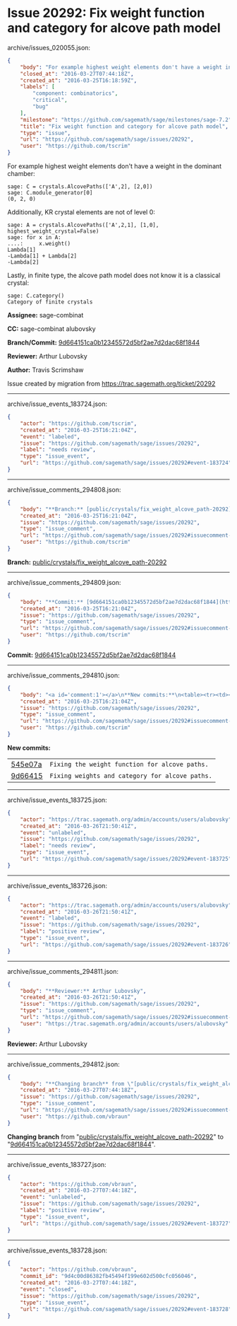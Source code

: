 # Issue 20292: Fix weight function and category for alcove path model

archive/issues_020055.json:
```json
{
    "body": "For example highest weight elements don't have a weight in the dominant chamber:\n\n```\nsage: C = crystals.AlcovePaths(['A',2], [2,0])\nsage: C.module_generator[0]\n(0, 2, 0)\n```\nAdditionally, KR crystal elements are not of level 0:\n\n```\nsage: A = crystals.AlcovePaths(['A',2,1], [1,0], highest_weight_crystal=False)\nsage: for x in A:\n....:     x.weight()\nLambda[1]\n-Lambda[1] + Lambda[2]\n-Lambda[2]\n```\nLastly, in finite type, the alcove path model does not know it is a classical crystal:\n\n```\nsage: C.category()\nCategory of finite crystals\n```\n\n**Assignee:** sage-combinat\n\n**CC:**  sage-combinat alubovsky\n\n**Branch/Commit:** [9d664151ca0b12345572d5bf2ae7d2dac68f1844](https://github.com/sagemath/sagetrac-mirror/commit/9d664151ca0b12345572d5bf2ae7d2dac68f1844)\n\n**Reviewer:** Arthur Lubovsky\n\n**Author:** Travis Scrimshaw\n\nIssue created by migration from https://trac.sagemath.org/ticket/20292\n\n",
    "closed_at": "2016-03-27T07:44:18Z",
    "created_at": "2016-03-25T16:18:59Z",
    "labels": [
        "component: combinatorics",
        "critical",
        "bug"
    ],
    "milestone": "https://github.com/sagemath/sage/milestones/sage-7.2",
    "title": "Fix weight function and category for alcove path model",
    "type": "issue",
    "url": "https://github.com/sagemath/sage/issues/20292",
    "user": "https://github.com/tscrim"
}
```
For example highest weight elements don't have a weight in the dominant chamber:

```
sage: C = crystals.AlcovePaths(['A',2], [2,0])
sage: C.module_generator[0]
(0, 2, 0)
```
Additionally, KR crystal elements are not of level 0:

```
sage: A = crystals.AlcovePaths(['A',2,1], [1,0], highest_weight_crystal=False)
sage: for x in A:
....:     x.weight()
Lambda[1]
-Lambda[1] + Lambda[2]
-Lambda[2]
```
Lastly, in finite type, the alcove path model does not know it is a classical crystal:

```
sage: C.category()
Category of finite crystals
```

**Assignee:** sage-combinat

**CC:**  sage-combinat alubovsky

**Branch/Commit:** [9d664151ca0b12345572d5bf2ae7d2dac68f1844](https://github.com/sagemath/sagetrac-mirror/commit/9d664151ca0b12345572d5bf2ae7d2dac68f1844)

**Reviewer:** Arthur Lubovsky

**Author:** Travis Scrimshaw

Issue created by migration from https://trac.sagemath.org/ticket/20292





---

archive/issue_events_183724.json:
```json
{
    "actor": "https://github.com/tscrim",
    "created_at": "2016-03-25T16:21:04Z",
    "event": "labeled",
    "issue": "https://github.com/sagemath/sage/issues/20292",
    "label": "needs review",
    "type": "issue_event",
    "url": "https://github.com/sagemath/sage/issues/20292#event-183724"
}
```



---

archive/issue_comments_294808.json:
```json
{
    "body": "**Branch:** [public/crystals/fix_weight_alcove_path-20292](https://github.com/sagemath/sagetrac-mirror/tree/public/crystals/fix_weight_alcove_path-20292)",
    "created_at": "2016-03-25T16:21:04Z",
    "issue": "https://github.com/sagemath/sage/issues/20292",
    "type": "issue_comment",
    "url": "https://github.com/sagemath/sage/issues/20292#issuecomment-294808",
    "user": "https://github.com/tscrim"
}
```

**Branch:** [public/crystals/fix_weight_alcove_path-20292](https://github.com/sagemath/sagetrac-mirror/tree/public/crystals/fix_weight_alcove_path-20292)



---

archive/issue_comments_294809.json:
```json
{
    "body": "**Commit:** [9d664151ca0b12345572d5bf2ae7d2dac68f1844](https://github.com/sagemath/sagetrac-mirror/commit/9d664151ca0b12345572d5bf2ae7d2dac68f1844)",
    "created_at": "2016-03-25T16:21:04Z",
    "issue": "https://github.com/sagemath/sage/issues/20292",
    "type": "issue_comment",
    "url": "https://github.com/sagemath/sage/issues/20292#issuecomment-294809",
    "user": "https://github.com/tscrim"
}
```

**Commit:** [9d664151ca0b12345572d5bf2ae7d2dac68f1844](https://github.com/sagemath/sagetrac-mirror/commit/9d664151ca0b12345572d5bf2ae7d2dac68f1844)



---

archive/issue_comments_294810.json:
```json
{
    "body": "<a id='comment:1'></a>\n**New commits:**\n<table><tr><td><a href=\"https://github.com/sagemath/sagetrac-mirror/commit/545e07a45b991bcf3eb7d123b8393c2f743564be\">545e07a</a></td><td><code>Fixing the weight function for alcove paths.</code></td></tr><tr><td><a href=\"https://github.com/sagemath/sagetrac-mirror/commit/9d664151ca0b12345572d5bf2ae7d2dac68f1844\">9d66415</a></td><td><code>Fixing weights and category for alcove paths.</code></td></tr></table>\n",
    "created_at": "2016-03-25T16:21:04Z",
    "issue": "https://github.com/sagemath/sage/issues/20292",
    "type": "issue_comment",
    "url": "https://github.com/sagemath/sage/issues/20292#issuecomment-294810",
    "user": "https://github.com/tscrim"
}
```

<a id='comment:1'></a>
**New commits:**
<table><tr><td><a href="https://github.com/sagemath/sagetrac-mirror/commit/545e07a45b991bcf3eb7d123b8393c2f743564be">545e07a</a></td><td><code>Fixing the weight function for alcove paths.</code></td></tr><tr><td><a href="https://github.com/sagemath/sagetrac-mirror/commit/9d664151ca0b12345572d5bf2ae7d2dac68f1844">9d66415</a></td><td><code>Fixing weights and category for alcove paths.</code></td></tr></table>




---

archive/issue_events_183725.json:
```json
{
    "actor": "https://trac.sagemath.org/admin/accounts/users/alubovsky",
    "created_at": "2016-03-26T21:50:41Z",
    "event": "unlabeled",
    "issue": "https://github.com/sagemath/sage/issues/20292",
    "label": "needs review",
    "type": "issue_event",
    "url": "https://github.com/sagemath/sage/issues/20292#event-183725"
}
```



---

archive/issue_events_183726.json:
```json
{
    "actor": "https://trac.sagemath.org/admin/accounts/users/alubovsky",
    "created_at": "2016-03-26T21:50:41Z",
    "event": "labeled",
    "issue": "https://github.com/sagemath/sage/issues/20292",
    "label": "positive review",
    "type": "issue_event",
    "url": "https://github.com/sagemath/sage/issues/20292#event-183726"
}
```



---

archive/issue_comments_294811.json:
```json
{
    "body": "**Reviewer:** Arthur Lubovsky",
    "created_at": "2016-03-26T21:50:41Z",
    "issue": "https://github.com/sagemath/sage/issues/20292",
    "type": "issue_comment",
    "url": "https://github.com/sagemath/sage/issues/20292#issuecomment-294811",
    "user": "https://trac.sagemath.org/admin/accounts/users/alubovsky"
}
```

**Reviewer:** Arthur Lubovsky



---

archive/issue_comments_294812.json:
```json
{
    "body": "**Changing branch** from \"[public/crystals/fix_weight_alcove_path-20292](https://github.com/sagemath/sagetrac-mirror/tree/public/crystals/fix_weight_alcove_path-20292)\" to \"[9d664151ca0b12345572d5bf2ae7d2dac68f1844](https://github.com/sagemath/sagetrac-mirror/commit/9d664151ca0b12345572d5bf2ae7d2dac68f1844)\".",
    "created_at": "2016-03-27T07:44:18Z",
    "issue": "https://github.com/sagemath/sage/issues/20292",
    "type": "issue_comment",
    "url": "https://github.com/sagemath/sage/issues/20292#issuecomment-294812",
    "user": "https://github.com/vbraun"
}
```

**Changing branch** from "[public/crystals/fix_weight_alcove_path-20292](https://github.com/sagemath/sagetrac-mirror/tree/public/crystals/fix_weight_alcove_path-20292)" to "[9d664151ca0b12345572d5bf2ae7d2dac68f1844](https://github.com/sagemath/sagetrac-mirror/commit/9d664151ca0b12345572d5bf2ae7d2dac68f1844)".



---

archive/issue_events_183727.json:
```json
{
    "actor": "https://github.com/vbraun",
    "created_at": "2016-03-27T07:44:18Z",
    "event": "unlabeled",
    "issue": "https://github.com/sagemath/sage/issues/20292",
    "label": "positive review",
    "type": "issue_event",
    "url": "https://github.com/sagemath/sage/issues/20292#event-183727"
}
```



---

archive/issue_events_183728.json:
```json
{
    "actor": "https://github.com/vbraun",
    "commit_id": "9d4c00d86382fb45494f199e602d500cfc056046",
    "created_at": "2016-03-27T07:44:18Z",
    "event": "closed",
    "issue": "https://github.com/sagemath/sage/issues/20292",
    "type": "issue_event",
    "url": "https://github.com/sagemath/sage/issues/20292#event-183728"
}
```
